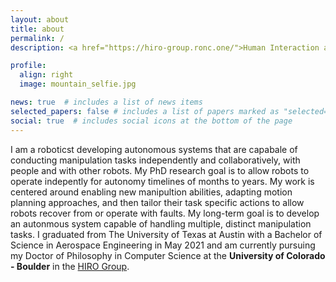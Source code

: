 ```yaml
---
layout: about
title: about
permalink: /
description: <a href="https://hiro-group.ronc.one/">Human Interaction and Robotics Group </a>.

profile:
  align: right
  image: mountain_selfie.jpg

news: true  # includes a list of news items
selected_papers: false # includes a list of papers marked as "selected={true}"
social: true  # includes social icons at the bottom of the page
---
```


I am a roboticst developing autonomous systems that are capabale of conducting manipulation tasks independently and collaboratively, with people and with other robots. My PhD research goal is to allow robots to operate indepently for autonomy timelines of months to years. My work is centered around enabling new manipultion abilities, adapting motion planning approaches, and then tailor their task specific actions to allow robots recover from or operate with faults. My long-term goal is to develop an autonmous system capable of handling multiple, distinct manipulation tasks. I graduated from The University of Texas at Austin with a Bachelor of Science in Aerospace Engineering in May 2021 and am currently pursuing my Doctor of Philosophy in Computer Science at the **University of Colorado - Boulder** in the [HIRO Group](https://hiro-group.ronc.one/).
